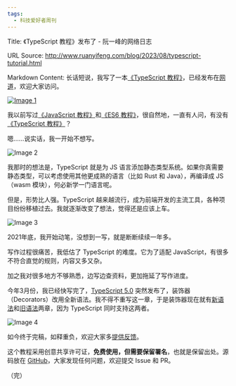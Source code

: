 ```yaml
---
tags:
  - 科技爱好者周刊
---
```

Title: 《TypeScript 教程》发布了 - 阮一峰的网络日志

URL Source: http://www.ruanyifeng.com/blog/2023/08/typescript-tutorial.html

Markdown Content:
长话短说，我写了一本[《TypeScript 教程》](https://wangdoc.com/typescript/)，已经发布在[网道](https://wangdoc.com/)，欢迎大家访问。

[![Image 1](https://cdn.beekka.com/blogimg/asset/202308/bg2023080705.webp)](https://wangdoc.com/typescript/)

我以前写过[《JavaScript 教程》](https://wangdoc.com/javascript/)和[《ES6 教程》](https://wangdoc.com/es6/)，很自然地，一直有人问，有没有[《TypeScript 教程》](https://wangdoc.com/typescript/)？

嗯......说实话，我一开始不想写。

![Image 2](https://cdn.beekka.com/blogimg/asset/202308/bg2023080706.webp)

我那时的想法是，TypeScript 就是为 JS 语言添加静态类型系统。如果你真需要静态类型，可以考虑使用其他更成熟的语言（比如 Rust 和 Java），再编译成 JS（wasm 模块），何必新学一门语言呢。

但是，形势比人强。TypeScript 越来越流行，成为前端开发的主流工具，各种项目纷纷移植过去。我就逐渐改变了想法，觉得还是应该上车。

![Image 3](https://cdn.beekka.com/blogimg/asset/202308/bg2023080707.webp)

2021年底，我开始动笔，没想到一写，就是断断续续一年多。

写作过程很痛苦，我低估了 TypeScript 的难度。它为了适配 JavaScript，有很多不符合直觉的规则，内容又多又杂。

加之我对很多地方不够熟悉，边写边查资料，更加拖延了写作进度。

今年3月份，我已经快写完了，[TypeScript 5.0](https://www.typescriptlang.org/docs/handbook/release-notes/typescript-5-0.html) 突然发布了，装饰器（Decorators）改用全新语法。我不得不重写这一章，于是装饰器现在就有[新语法](https://wangdoc.com/typescript/decorator.html)和[旧语法](https://wangdoc.com/typescript/decorator-legacy.html)两章，因为 TypeScript 同时支持这两者。

![Image 4](https://cdn.beekka.com/blogimg/asset/202308/bg2023080708.webp)

如今终于完稿，如释重负，欢迎大家多[提供反馈](https://github.com/wangdoc/typescript-tutorial/issues)。

这个教程采用创意共享许可证，**免费使用，但需要保留署名**，也就是保留出处。源码放在 [GitHub](https://github.com/wangdoc/typescript-tutorial)，大家发现任何问题，欢迎提交 Issue 和 PR。

（完）
